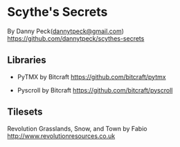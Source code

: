 # Scythe's Secrets
By Danny Peck(dannytpeck@gmail.com)
https://github.com/dannytpeck/scythes-secrets

## Libraries
* PyTMX by Bitcraft https://github.com/bitcraft/pytmx

* Pyscroll by Bitcraft https://github.com/bitcraft/pyscroll

## Tilesets
Revolution Grasslands, Snow, and Town by Fabio http://www.revolutionresources.co.uk
